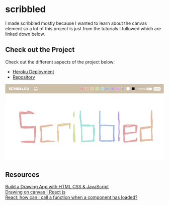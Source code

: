 # scribbled

I made scribbled mostly because I wanted to learn about the canvas element so a lot of this project is just from the tutorials I followed which are linked down below.  

## Check out the Project

Check out the different aspects of the project below:

- [Heroku Deployment](https://sprite-planner.herokuapp.com/)
- [Repository](https://github.com/johnathanmann/scribbled)

![Screenshot of site](./src/assets/scribbled.png)

## Resources 
[Build a Drawing App with HTML CSS & JavaScript](https://www.youtube.com/watch?v=h9Cpvss1An4&ab_channel=CodeCreative)<br>
[Drawing on canvas | React js](https://www.youtube.com/watch?v=Zq9aiwtEXF0&ab_channel=WebDevNinja)<br>
[React: how can I call a function when a component has loaded?](https://stackoverflow.com/questions/62774907/react-how-can-i-call-a-function-when-a-component-has-loaded/69985650#69985650)<br>
